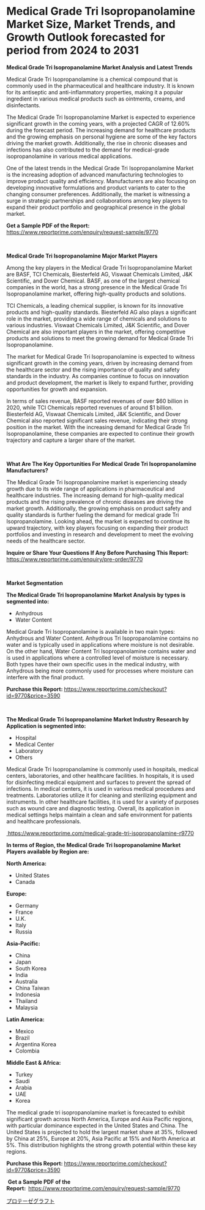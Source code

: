 <p><h1>Medical Grade Tri Isopropanolamine Market Size, Market Trends, and Growth Outlook forecasted for period from 2024 to 2031</h1></p><p><strong>Medical Grade Tri Isopropanolamine Market Analysis and Latest Trends</strong></p>
<p><p>Medical Grade Tri Isopropanolamine is a chemical compound that is commonly used in the pharmaceutical and healthcare industry. It is known for its antiseptic and anti-inflammatory properties, making it a popular ingredient in various medical products such as ointments, creams, and disinfectants.</p><p>The Medical Grade Tri Isopropanolamine Market is expected to experience significant growth in the coming years, with a projected CAGR of 12.60% during the forecast period. The increasing demand for healthcare products and the growing emphasis on personal hygiene are some of the key factors driving the market growth. Additionally, the rise in chronic diseases and infections has also contributed to the demand for medical-grade isopropanolamine in various medical applications.</p><p>One of the latest trends in the Medical Grade Tri Isopropanolamine Market is the increasing adoption of advanced manufacturing technologies to improve product quality and efficiency. Manufacturers are also focusing on developing innovative formulations and product variants to cater to the changing consumer preferences. Additionally, the market is witnessing a surge in strategic partnerships and collaborations among key players to expand their product portfolio and geographical presence in the global market.</p></p>
<p><strong>Get a Sample PDF of the Report:&nbsp;</strong> <a href="https://www.reportprime.com/enquiry/request-sample/9770">https://www.reportprime.com/enquiry/request-sample/9770</a></p>
<p>&nbsp;</p>
<p><strong>Medical Grade Tri Isopropanolamine Major Market Players</strong></p>
<p><p>Among the key players in the Medical Grade Tri Isopropanolamine Market are BASF, TCI Chemicals, Biesterfeld AG, Viswaat Chemicals Limited, J&K Scientific, and Dover Chemical. BASF, as one of the largest chemical companies in the world, has a strong presence in the Medical Grade Tri Isopropanolamine market, offering high-quality products and solutions.</p><p>TCI Chemicals, a leading chemical supplier, is known for its innovative products and high-quality standards. Biesterfeld AG also plays a significant role in the market, providing a wide range of chemicals and solutions to various industries. Viswaat Chemicals Limited, J&K Scientific, and Dover Chemical are also important players in the market, offering competitive products and solutions to meet the growing demand for Medical Grade Tri Isopropanolamine.</p><p>The market for Medical Grade Tri Isopropanolamine is expected to witness significant growth in the coming years, driven by increasing demand from the healthcare sector and the rising importance of quality and safety standards in the industry. As companies continue to focus on innovation and product development, the market is likely to expand further, providing opportunities for growth and expansion.</p><p>In terms of sales revenue, BASF reported revenues of over $60 billion in 2020, while TCI Chemicals reported revenues of around $1 billion. Biesterfeld AG, Viswaat Chemicals Limited, J&K Scientific, and Dover Chemical also reported significant sales revenue, indicating their strong position in the market. With the increasing demand for Medical Grade Tri Isopropanolamine, these companies are expected to continue their growth trajectory and capture a larger share of the market.</p></p>
<p>&nbsp;</p>
<p><strong>What Are The Key Opportunities For Medical Grade Tri Isopropanolamine Manufacturers?</strong></p>
<p><p>The Medical Grade Tri Isopropanolamine market is experiencing steady growth due to its wide range of applications in pharmaceutical and healthcare industries. The increasing demand for high-quality medical products and the rising prevalence of chronic diseases are driving the market growth. Additionally, the growing emphasis on product safety and quality standards is further fueling the demand for medical grade Tri Isopropanolamine. Looking ahead, the market is expected to continue its upward trajectory, with key players focusing on expanding their product portfolios and investing in research and development to meet the evolving needs of the healthcare sector.</p></p>
<p><strong>Inquire or Share Your Questions If Any Before Purchasing This Report:</strong> <a href="https://www.reportprime.com/enquiry/pre-order/9770">https://www.reportprime.com/enquiry/pre-order/9770</a></p>
<p>&nbsp;</p>
<p><strong>Market Segmentation</strong></p>
<p><strong>The Medical Grade Tri Isopropanolamine Market Analysis by types is segmented into:</strong></p>
<p><ul><li>Anhydrous</li><li>Water Content</li></ul></p>
<p><p>Medical Grade Tri Isopropanolamine is available in two main types: Anhydrous and Water Content. Anhydrous Tri Isopropanolamine contains no water and is typically used in applications where moisture is not desirable. On the other hand, Water Content Tri Isopropanolamine contains water and is used in applications where a controlled level of moisture is necessary. Both types have their own specific uses in the medical industry, with Anhydrous being more commonly used for processes where moisture can interfere with the final product.</p></p>
<p><strong>Purchase this Report:&nbsp;</strong><a href="https://www.reportprime.com/checkout?id=9770&price=3590">https://www.reportprime.com/checkout?id=9770&price=3590</a></p>
<p>&nbsp;</p>
<p><strong>The Medical Grade Tri Isopropanolamine Market Industry Research by Application is segmented into:</strong></p>
<p><ul><li>Hospital</li><li>Medical Center</li><li>Laboratory</li><li>Others</li></ul></p>
<p><p>Medical Grade Tri Isopropanolamine is commonly used in hospitals, medical centers, laboratories, and other healthcare facilities. In hospitals, it is used for disinfecting medical equipment and surfaces to prevent the spread of infections. In medical centers, it is used in various medical procedures and treatments. Laboratories utilize it for cleaning and sterilizing equipment and instruments. In other healthcare facilities, it is used for a variety of purposes such as wound care and diagnostic testing. Overall, its application in medical settings helps maintain a clean and safe environment for patients and healthcare professionals.</p></p>
<p><a href="https://www.reportprime.com/medical-grade-tri-isopropanolamine-r9770">&nbsp;https://www.reportprime.com/medical-grade-tri-isopropanolamine-r9770</a></p>
<p><strong>In terms of Region, the Medical Grade Tri Isopropanolamine Market Players available by Region are:</strong></p>
<p>
    <p> <strong> North America: </strong>
        <ul>
            <li>United States</li>
            <li>Canada</li>
        </ul>
        </p> 
    <p> <strong> Europe: </strong>
        <ul>
            <li>Germany</li>
            <li>France</li>
            <li>U.K.</li>
            <li>Italy</li>
            <li>Russia</li>
        </ul>
        </p> 
    <p> <strong> Asia-Pacific: </strong>
        <ul>
            <li>China</li>
            <li>Japan</li>
            <li>South Korea</li>
            <li>India</li>
            <li>Australia</li>
            <li>China Taiwan</li>
            <li>Indonesia</li>
            <li>Thailand</li>
            <li>Malaysia</li>
        </ul>
        </p> 
    <p> <strong> Latin America: </strong>
        <ul>
            <li>Mexico</li>
            <li>Brazil</li>
            <li>Argentina Korea</li>
            <li>Colombia</li>
        </ul>
        </p> 
    <p> <strong> Middle East & Africa: </strong>
        <ul>
            <li>Turkey</li>
            <li>Saudi</li>
            <li>Arabia</li>
            <li>UAE</li>
            <li>Korea</li>
        </ul>
    </p>
    </p>
<p><p>The medical grade tri isopropanolamine market is forecasted to exhibit significant growth across North America, Europe and Asia Pacific regions, with particular dominance expected in the United States and China. The United States is projected to hold the largest market share at 35%, followed by China at 25%, Europe at 20%, Asia Pacific at 15% and North America at 5%. This distribution highlights the strong growth potential within these key regions.</p></p>
<p><strong>Purchase this Report: </strong><a href="https://www.reportprime.com/checkout?id=9770&price=3590">https://www.reportprime.com/checkout?id=9770&price=3590</a></p>
<p>&nbsp;<strong>Get a Sample PDF of the Report:&nbsp;&nbsp;</strong><a href="https://www.reportprime.com/enquiry/request-sample/9770">https://www.reportprime.com/enquiry/request-sample/9770</a></p>
<p><strong></strong></p>
<p><p><a href="https://github.com/mohamedbakry57/Market-Research-Report-List-3/blob/main/212953923803.md">プロテーゼグラフト</a></p></p>